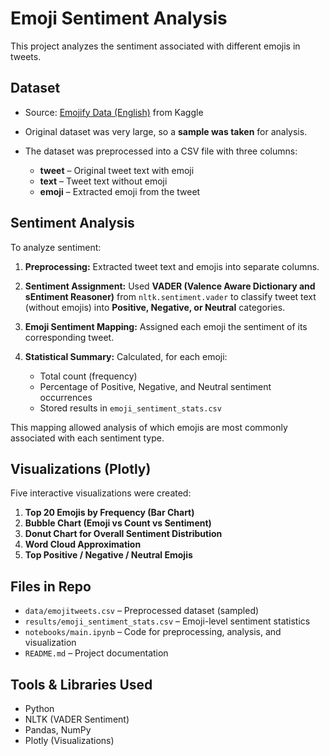 # Emoji Sentiment Analysis

This project analyzes the sentiment associated with different emojis in tweets.

## Dataset

* Source: [Emojify Data (English)](https://www.kaggle.com/datasets/rexhaif/emojifydata-en) from Kaggle
* Original dataset was very large, so a **sample was taken** for analysis.
* The dataset was preprocessed into a CSV file with three columns:

  * **tweet** – Original tweet text with emoji
  * **text** – Tweet text without emoji
  * **emoji** – Extracted emoji from the tweet

## Sentiment Analysis

To analyze sentiment:

1. **Preprocessing:** Extracted tweet text and emojis into separate columns.
2. **Sentiment Assignment:** Used **VADER (Valence Aware Dictionary and sEntiment Reasoner)** from `nltk.sentiment.vader` to classify tweet text (without emojis) into **Positive, Negative, or Neutral** categories.
3. **Emoji Sentiment Mapping:** Assigned each emoji the sentiment of its corresponding tweet.
4. **Statistical Summary:** Calculated, for each emoji:

   * Total count (frequency)
   * Percentage of Positive, Negative, and Neutral sentiment occurrences
   * Stored results in `emoji_sentiment_stats.csv`

This mapping allowed analysis of which emojis are most commonly associated with each sentiment type.

## Visualizations (Plotly)

Five interactive visualizations were created:

1. **Top 20 Emojis by Frequency (Bar Chart)**
2. **Bubble Chart (Emoji vs Count vs Sentiment)**
3. **Donut Chart for Overall Sentiment Distribution**
4. **Word Cloud Approximation**
5. **Top Positive / Negative / Neutral Emojis**

## Files in Repo

* `data/emojitweets.csv` – Preprocessed dataset (sampled)
* `results/emoji_sentiment_stats.csv` – Emoji-level sentiment statistics
* `notebooks/main.ipynb` – Code for preprocessing, analysis, and visualization
* `README.md` – Project documentation

## Tools & Libraries Used

* Python
* NLTK (VADER Sentiment)
* Pandas, NumPy
* Plotly (Visualizations)
